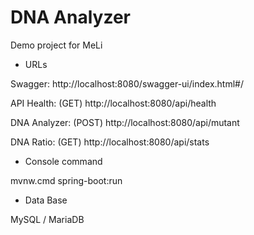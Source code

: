 # DNA Analyzer
Demo project for MeLi 

- URLs

Swagger: http://localhost:8080/swagger-ui/index.html#/

API Health: (GET) http://localhost:8080/api/health

DNA Analyzer: (POST) http://localhost:8080/api/mutant

DNA Ratio: (GET) http://localhost:8080/api/stats

- Console command

mvnw.cmd spring-boot:run

- Data Base

 MySQL /  MariaDB
